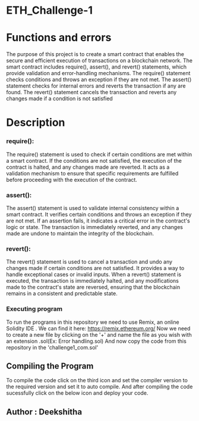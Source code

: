# ETH_Challenge-1

# Functions and errors
 The purpose of this project is to create a smart contract that enables the secure and efficient execution of transactions on a blockchain network. The smart contract includes require(), assert(), and revert() statements, which provide validation and error-handling mechanisms. The require() statement checks conditions and throws an exception if they are not met. The assert() statement checks for internal errors and reverts the transaction if any are found. The revert() statement cancels the transaction and reverts any changes made if a condition is not satisfied

# Description

### require():
The require() statement is used to check if certain conditions are met within a smart contract. If the conditions are not satisfied, the execution of the contract is halted, and any changes made are reverted. It acts as a validation mechanism to ensure that specific requirements are fulfilled before proceeding with the execution of the contract.

### assert():
The assert() statement is used to validate internal consistency within a smart contract. It verifies certain conditions and throws an exception if they are not met. If an assertion fails, it indicates a critical error in the contract's logic or state. The transaction is immediately reverted, and any changes made are undone to maintain the integrity of the blockchain.

### revert():
The revert() statement is used to cancel a transaction and undo any changes made if certain conditions are not satisfied. It provides a way to handle exceptional cases or invalid inputs. When a revert() statement is executed, the transaction is immediately halted, and any modifications made to the contract's state are reversed, ensuring that the blockchain remains in a consistent and predictable state.

### Executing program
To run the programs in this repository we need to use Remix, an online Solidity IDE . We can find it here: https://remix.ethereum.org/
Now we need to create a new file by clicking on the '+' and name the file as you wish with an extension .sol(Ex: Error handling.sol)
And now copy the code from this repository in the 'challenge1_com.sol'

## Compiling the Program
To compile the code click on the third icon and set the compiler version to the required version and set it to auto compile.
And after compiling the code sucessfully click on the below icon and deploy your code.

## Author : Deekshitha

